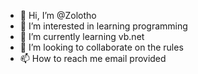 - 👋 Hi, I’m @Zolotho
- 👀 I’m interested in learning programming
- 🌱 I’m currently learning vb.net
- 💞️ I’m looking to collaborate on the rules
- 📫 How to reach me email provided

<!---
Zolotho/Zolotho is a ✨ special ✨ repository because its `README.md` (this file) appears on your GitHub profile.
You can click the Preview link to take a look at your changes.
--->
